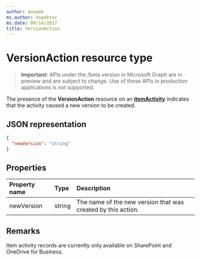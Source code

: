 ```yaml
---
author: daspek
ms.author: dspektor
ms.date: 09/14/2017
title: VersionAction
---
```

# VersionAction resource type

> **Important:** APIs under the /beta version in Microsoft Graph are in preview and are subject to change. Use of these APIs in production applications is not supported.

The presence of the **VersionAction** resource on an [**itemActivity**][activity] indicates that the activity caused a new version to be created.

[activity]: itemactivity.md

## JSON representation

<!-- {
  "blockType": "resource",
  "optionalProperties": [ ],
  "@type": "microsoft.graph.versionAction"
}-->

```json
{
  "newVersion": "string"
}
```

## Properties

| Property name | Type   | Description
|:--------------|:-------|:----------------------------------------------------
| newVersion    | string | The name of the new version that was created by this action.

## Remarks

Item activity records are currently only available on SharePoint and OneDrive for Business.

<!-- {
  "type": "#page.annotation",
  "description": "The VersionAction object provides information about an activity that resulted in a new item version.",
  "keywords": "activities,activity,action,version",
  "section": "documentation",
  "tocPath": "Resources/VersionAction"
} -->
